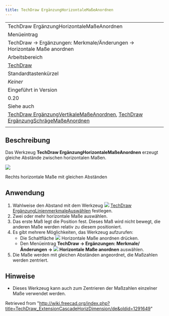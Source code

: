 ```yaml
---
title: TechDraw ErgänzungHorizontaleMaßeAnordnen
---
```


|                                                                                                                                                                                                                                                                          |
| ------------------------------------------------------------------------------------------------------------------------------------------------------------------------------------------------------------------------------------------------------------------------ |
| TechDraw ErgänzungHorizontaleMaßeAnordnen                                                                                                                                                                                                                                |
| Menüeintrag                                                                                                                                                                                                                                                              |
| TechDraw → Ergänzungen: Merkmale/Änderungen → Horizontale Maße anordnen                                                                                                                                                                                                  |
| Arbeitsbereich                                                                                                                                                                                                                                                           |
| [TechDraw](/TechDraw_Workbench/de "TechDraw Workbench/de")                                                                                                                                                                                                               |
| Standardtastenkürzel                                                                                                                                                                                                                                                     |
| _Keiner_                                                                                                                                                                                                                                                                 |
| Eingeführt in Version                                                                                                                                                                                                                                                    |
| 0.20                                                                                                                                                                                                                                                                     |
| Siehe auch                                                                                                                                                                                                                                                               |
| [TechDraw ErgänzungVertikaleMaßeAnordnen](/TechDraw_ExtensionCascadeVertDimension/de "TechDraw ExtensionCascadeVertDimension/de"), [TechDraw ErgänzungSchrägeMaßeAnordnen](/TechDraw_ExtensionCascadeObliqueDimension/de "TechDraw ExtensionCascadeObliqueDimension/de") |
|                                                                                                                                                                                                                                                                          |

## Beschreibung

Das Werkzeug **TechDraw ErgänzungHorizontaleMaßeAnordnen** erzeugt gleiche Abstände zwischen horizontalen Maßen.

![](/images/TechDraw_ExtensionCascadeHorizDimensionExample.png)

Rechts horizontale Maße mit gleichen Abständen

## Anwendung

1. Wahlweise den Abstand mit dem Werkzeug ![](/images/TechDraw_ExtensionSelectLineAttributes.svg) [TechDraw ErgänzungLinienmerkmaleAuswählen](/TechDraw_ExtensionSelectLineAttributes/de "TechDraw ExtensionSelectLineAttributes/de") festlegen.
2. Zwei oder mehr horizontale Maße auswählen.
3. Das erste Maß legt die Position fest. Dieses Maß wird nicht bewegt, die anderen Maße werden relativ zu diesem positioniert.
4. Es gibt mehrere Möglichkeiten, das Werkzeug aufzurufen:
   - Die Schaltfläche ![](/images/TechDraw_ExtensionCascadeHorizDimension.svg) Horizontale Maße anordnen drücken.
   - Den Menüeintrag **TechDraw → Ergänzungen: Merkmale/Änderungen → ![](/images/TechDraw_ExtensionCascadeHorizDimension.svg) Horizontale Maße anordnen** auswählen.
5. Die Maße werden mit gleichen Abständen angeordnet, die Maßzahlen werden zentriert.

## Hinweise

- Dieses Werkzeug kann auch zum Zentrieren der Maßzahlen einzelner Maße verwendet werden.

Retrieved from "<http://wiki.freecad.org/index.php?title=TechDraw_ExtensionCascadeHorizDimension/de&oldid=1291649>"
